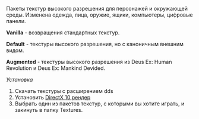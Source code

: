 Пакеты текстур высокого разрешения для персонажей и окружающей среды. Изменена одежда, лица, оружие, ящики, компьютеры, цифровые панели. 

**Vanilla** - возвращения стандартных текстур. 

**Default** - текстуры высокого разрешения, но с каноничным внешним видом. 

**Augmented** - текстуры высокого разрешения из Deus Ex: Human Revolution и Deus Ex: Mankind Devided. 

*Установка*
1. Скачать текстуры с расширением dds
2. Установить [DirectX 10 рендер](/games/Deus_Ex/DirectX_10_Render/)
3. Выбрать один из пакетов текстур, с которыми вы хотите играть, и закинуть в папку Textures.